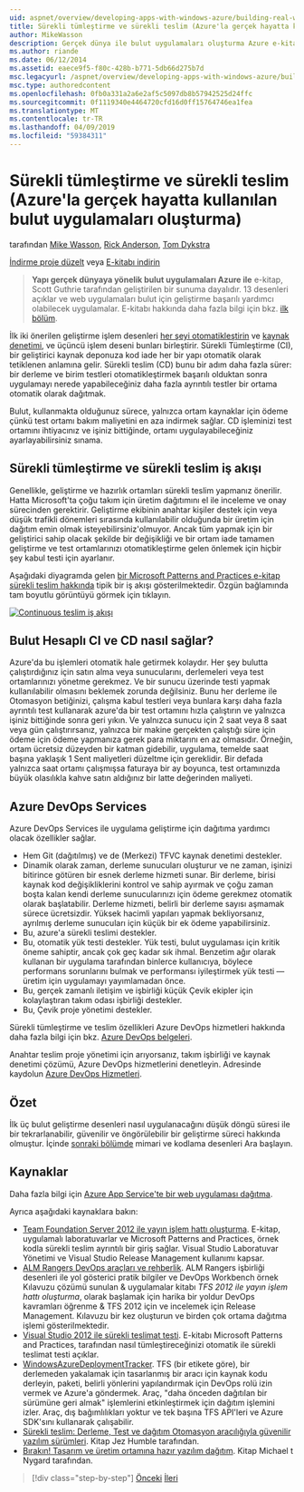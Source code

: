 ```yaml
---
uid: aspnet/overview/developing-apps-with-windows-azure/building-real-world-cloud-apps-with-windows-azure/continuous-integration-and-continuous-delivery
title: Sürekli tümleştirme ve sürekli teslim (Azure'la gerçek hayatta kullanılan bulut uygulamaları oluşturma) | Microsoft Docs
author: MikeWasson
description: Gerçek dünya ile bulut uygulamaları oluşturma Azure e-kitap Scott Guthrie tarafından geliştirilen bir sunuma dayalıdır. Bu, 13 desenler ve kendisi için uygulamalar açıklanmaktadır...
ms.author: riande
ms.date: 06/12/2014
ms.assetid: eaece9f5-f80c-428b-b771-5db66d275b7d
msc.legacyurl: /aspnet/overview/developing-apps-with-windows-azure/building-real-world-cloud-apps-with-windows-azure/continuous-integration-and-continuous-delivery
msc.type: authoredcontent
ms.openlocfilehash: 0fb0a331a2a6e2af5c5097db8b57942525d24ffc
ms.sourcegitcommit: 0f1119340e4464720cfd16d0ff15764746ea1fea
ms.translationtype: MT
ms.contentlocale: tr-TR
ms.lasthandoff: 04/09/2019
ms.locfileid: "59384311"
---
```

# <a name="continuous-integration-and-continuous-delivery-building-real-world-cloud-apps-with-azure"></a>Sürekli tümleştirme ve sürekli teslim (Azure'la gerçek hayatta kullanılan bulut uygulamaları oluşturma)

tarafından [Mike Wasson](https://github.com/MikeWasson), [Rick Anderson]((https://twitter.com/RickAndMSFT)), [Tom Dykstra](https://github.com/tdykstra)

[İndirme proje düzelt](http://code.msdn.microsoft.com/Fix-It-app-for-Building-cdd80df4) veya [E-kitabı indirin](http://blogs.msdn.com/b/microsoft_press/archive/2014/07/23/free-ebook-building-cloud-apps-with-microsoft-azure.aspx)

> **Yapı gerçek dünyaya yönelik bulut uygulamaları Azure ile** e-kitap, Scott Guthrie tarafından geliştirilen bir sunuma dayalıdır. 13 desenleri açıklar ve web uygulamaları bulut için geliştirme başarılı yardımcı olabilecek uygulamalar. E-kitabı hakkında daha fazla bilgi için bkz. [ilk bölüm](introduction.md).


İlk iki önerilen geliştirme işlem desenleri [her şeyi otomatikleştirin](automate-everything.md) ve [kaynak denetimi](source-control.md), ve üçüncü işlem deseni bunları birleştirir. Sürekli Tümleştirme (CI), bir geliştirici kaynak deponuza kod iade her bir yapı otomatik olarak tetiklenen anlamına gelir. Sürekli teslim (CD) bunu bir adım daha fazla sürer: bir derleme ve birim testleri otomatikleştirmek başarılı olduktan sonra uygulamayı nerede yapabileceğiniz daha fazla ayrıntılı testler bir ortama otomatik olarak dağıtmak.

Bulut, kullanmakta olduğunuz sürece, yalnızca ortam kaynaklar için ödeme çünkü test ortamı bakım maliyetini en aza indirmek sağlar. CD işleminizi test ortamını ihtiyacınız ve işiniz bittiğinde, ortamı uygulayabileceğiniz ayarlayabilirsiniz sınama.

## <a name="continuous-integration-and-continuous-delivery-workflow"></a>Sürekli tümleştirme ve sürekli teslim iş akışı

Genellikle, geliştirme ve hazırlık ortamları sürekli teslim yapmanız önerilir. Hatta Microsoft'ta çoğu takım için üretim dağıtımını el ile inceleme ve onay sürecinden gerektirir. Geliştirme ekibinin anahtar kişiler destek için veya düşük trafikli dönemleri sırasında kullanılabilir olduğunda bir üretim için dağıtım emin olmak isteyebilirsiniz'olmuyor. Ancak tüm yapmak için bir geliştirici sahip olacak şekilde bir değişikliği ve bir ortam iade tamamen geliştirme ve test ortamlarınızı otomatikleştirme gelen önlemek için hiçbir şey kabul testi için ayarlanır.

Aşağıdaki diyagramda gelen [bir Microsoft Patterns and Practices e-kitap sürekli teslim hakkında](https://aka.ms/ReleasePipeline) tipik bir iş akışı gösterilmektedir. Özgün bağlamında tam boyutlu görüntüyü görmek için tıklayın.

[![Continuous teslim iş akışı](continuous-integration-and-continuous-delivery/_static/image1.png)](https://msdn.microsoft.com/library/dn449955.aspx)

## <a name="how-the-cloud-enables-cost-effective-ci-and-cd"></a>Bulut Hesaplı CI ve CD nasıl sağlar?

Azure'da bu işlemleri otomatik hale getirmek kolaydır. Her şey bulutta çalıştırdığınız için satın alma veya sunucularını, derlemeleri veya test ortamlarınızı yönetme gerekmez. Ve bir sunucu üzerinde testi yapmak kullanılabilir olmasını beklemek zorunda değilsiniz. Bunu her derleme ile Otomasyon betiğinizi, çalışma kabul testleri veya bunlara karşı daha fazla ayrıntılı test kullanarak azure'da bir test ortamını hızla çalıştırın ve yalnızca işiniz bittiğinde sonra geri yıkın. Ve yalnızca sunucu için 2 saat veya 8 saat veya gün çalıştırırsanız, yalnızca bir makine gerçekten çalıştığı süre için ödeme için ödeme yapmanıza gerek para miktarını en az olmasıdır. Örneğin, ortam ücretsiz düzeyden bir katman gidebilir, uygulama, temelde saat başına yaklaşık 1 Sent maliyetleri düzeltme için gereklidir. Bir defada yalnızca saat ortamı çalışmışsa faturaya bir ay boyunca, test ortamınızda büyük olasılıkla kahve satın aldığınız bir latte değerinden maliyeti.

## <a name="azure-devops-services"></a>Azure DevOps Services 

Azure DevOps Services ile uygulama geliştirme için dağıtıma yardımcı olacak özellikler sağlar.

- Hem Git (dağıtılmış) ve de (Merkezi) TFVC kaynak denetimi destekler.
- Dinamik olarak zaman, derleme sunucuları oluşturur ve ne zaman, işinizi bitirince götüren bir esnek derleme hizmeti sunar. Bir derleme, birisi kaynak kod değişikliklerini kontrol ve sahip ayırmak ve çoğu zaman boşta kalan kendi derleme sunucularınızı için ödeme gerekmez otomatik olarak başlatabilir. Derleme hizmeti, belirli bir derleme sayısı aşmamak sürece ücretsizdir. Yüksek hacimli yapıları yapmak bekliyorsanız, ayrılmış derleme sunucuları için küçük bir ek ödeme yapabilirsiniz.
- Bu, azure'a sürekli teslimi destekler.
- Bu, otomatik yük testi destekler. Yük testi, bulut uygulaması için kritik öneme sahiptir, ancak çok geç kadar sık ihmal. Benzetim ağır olarak kullanan bir uygulama tarafından binlerce kullanıcıya, böylece performans sorunlarını bulmak ve performansı iyileştirmek yük testi — üretim için uygulamayı yayımlamadan önce.
- Bu, gerçek zamanlı iletişim ve işbirliği küçük Çevik ekipler için kolaylaştıran takım odası işbirliği destekler.
- Bu, Çevik proje yönetimi destekler.


Sürekli tümleştirme ve teslim özellikleri Azure DevOps hizmetleri hakkında daha fazla bilgi için bkz. [Azure DevOps belgeleri](/azure/devops/index).

Anahtar teslim proje yönetimi için arıyorsanız, takım işbirliği ve kaynak denetimi çözümü, Azure DevOps hizmetlerini denetleyin. Adresinde kaydolun [Azure DevOps Hizmetleri](https://dev.azure.com/).

## <a name="summary"></a>Özet

İlk üç bulut geliştirme desenleri nasıl uygulanacağını düşük döngü süresi ile bir tekrarlanabilir, güvenilir ve öngörülebilir bir geliştirme süreci hakkında olmuştur. İçinde [sonraki bölümde](web-development-best-practices.md) mimari ve kodlama desenleri Ara başlayın.

## <a name="resources"></a>Kaynaklar

Daha fazla bilgi için [Azure App Service'te bir web uygulaması dağıtma](https://azure.microsoft.com/documentation/articles/web-sites-deploy/).

Ayrıca aşağıdaki kaynaklara bakın:

- [Team Foundation Server 2012 ile yayın işlem hattı oluşturma](https://aka.ms/ReleasePipeline). E-kitap, uygulamalı laboratuvarlar ve Microsoft Patterns and Practices, örnek kodla sürekli teslim ayrıntılı bir giriş sağlar. Visual Studio Laboratuvar Yönetimi ve Visual Studio Release Management kullanımı kapsar.
- [ALM Rangers DevOps araçları ve rehberlik](https://aka.ms/vsarsolutions/). ALM Rangers işbirliği desenleri ile yol gösterici pratik bilgiler ve DevOps Workbench örnek Kılavuzu çözümü sunulan &amp; uygulamalar kitabı *TFS 2012 ile yayın işlem hattı oluşturma*, olarak başlamak için harika bir yoldur DevOps kavramları öğrenme &amp; TFS 2012 için ve incelemek için Release Management. Kılavuzu bir kez oluşturun ve birden çok ortama dağıtma işlemi gösterilmektedir.
- [Visual Studio 2012 ile sürekli teslimat testi](https://msdn.microsoft.com/library/jj159345.aspx). E-kitabı Microsoft Patterns and Practices, tarafından nasıl tümleştireceğinizi otomatik ile sürekli teslimat testi açıklar.
- [WindowsAzureDeploymentTracker](https://github.com/RyanTBerry/WindowsAzureDeploymentTracker). TFS (bir etikete göre), bir derlemeden yakalamak için tasarlanmış bir aracı için kaynak kodu derleyin, paketi, belirli yönlerini yapılandırmak için DevOps rolü izin vermek ve Azure'a göndermek. Araç, "daha önceden dağıtılan bir sürümüne geri almak" işlemlerini etkinleştirmek için dağıtım işlemini izler. Araç, dış bağımlılıkları yoktur ve tek başına TFS API'leri ve Azure SDK'sını kullanarak çalışabilir.
- [Sürekli teslim: Derleme, Test ve dağıtım Otomasyon aracılığıyla güvenilir yazılım sürümleri](https://www.amazon.com/Continuous-Delivery-Deployment-Automation-Addison-Wesley/dp/0321601912/ref=sr_1_1?s=books&amp;ie=UTF8&amp;qid=1377126361). Kitap Jez Humble tarafından.
- [Bırakın! Tasarım ve üretim ortamına hazır yazılım dağıtım](https://www.amazon.com/Release-It-Production-Ready-Pragmatic-Programmers/dp/0978739213). Kitap Michael t Nygard tarafından.

> [!div class="step-by-step"]
> [Önceki](source-control.md)
> [İleri](web-development-best-practices.md)
